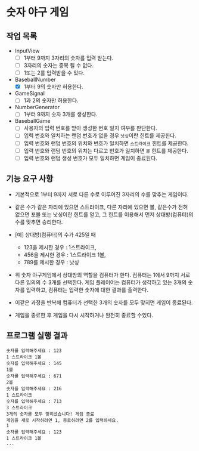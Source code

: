 # 숫자 야구 게임

## 작업 목록
- InputView
  - [ ] 1부터 9까지 3자리의 숫자를 입력 받는다.
  - [ ] 3자리의 숫자는 중복 될 수 없다.
  - [ ] 1또는 2를 입력받을 수 있다.
- BaseballNumber
  - [x] 1부터 9의 숫자만 허용한다.
- GameSignal
  - [ ] 1과 2의 숫자만 허용한다.
- NumberGenerator
  - [ ] 1부터 9까지 숫자 3개를 생성한다.
- BaseballGame
  - [ ] 사용자의 입력 번호를 받아 생성한 번호 일치 여부를 판단한다.
  - [ ] 입력 번호와 일치하는 랜덤 번호가 없을 경우 ``낫싱``이란 힌트를 제공한다.
  - [ ] 입력 번호와 랜덤 번호의 위치와 번호가 일치하면 ``스트라이크`` 힌트를 제공한다.
  - [ ] 입력 번호와 랜덤 번호의 위치는 다르고 번호가 일치하면 ``볼`` 힌트를 제공한다.
  - [ ] 입력 번호와 랜덤 생성 번호가 모두 일치하면 게임이 종료된다.
 
## 기능 요구 사항
- 기본적으로 1부터 9까지 서로 다른 수로 이루어진 3자리의 수를 맞추는 게임이다.

- 같은 수가 같은 자리에 있으면 스트라이크, 다른 자리에 있으면 볼, 같은수가 전혀 없으면 포볼 또는 낫싱이란 힌트를 얻고,
  그 힌트를 이용해서 먼저 상대방(컴퓨터)의 수를 맞추면 승리한다.

- [예] 상대방(컴퓨터)의 수가 425일 때
    - 123을 제시한 경우 : 1스트라이크, 
    - 456을 제시한 경우 : 1스트라이크 1볼, 
    - 789를 제시한 경우 : 낫싱

- 위 숫자 야구게임에서 상대방의 역할을 컴퓨터가 한다. 컴퓨터는 1에서 9까지 서로 다른 임의의 수 3개를 선택한다.
  게임 플레이어는 컴퓨터가 생각하고 있는 3개의 숫자를 입력하고, 컴퓨터는 입력한 숫자에 대한 결과를 출력한다.

- 이같은 과정을 반복해 컴퓨터가 선택한 3개의 숫자를 모두 맞히면 게임이 종료된다.

- 게임을 종료한 후 게임을 다시 시작하거나 완전히 종료할 수있다.

## 프로그램 실행 결과
```
숫자를 입력해주세요 : 123 
1 스트라이크 1볼
숫자를 입력해주세요 : 145 
1볼
숫자를 입력해주세요 : 671 
2볼
숫자를 입력해주세요 : 216 
1 스트라이크
숫자를 입력해주세요 : 713
3 스트라이크
3개의 숫자를 모두 맞히셨습니다! 게임 종료
게임을 새로 시작하려면 1, 종료하려면 2를 입력하세요. 
1
숫자를 입력해주세요 : 123
1 스트라이크 1볼
...
```
